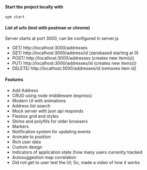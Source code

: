 #### Start the project locally with
`npm start`

#### List of urls (test with postman or chrome)
Server starts at port 3000, can be configured in server.js

<ul>
<li>GET/ http://localhost:3000/addresses</li>
<li>GET/ http://localhost:3000/address/id (zerobased starting at 0)</li>
<li>POST/ http://localhost:3000/addresses (creates new item(s))</li>
<li>PUT/ http://localhost:3000/addresses/id (creates new item(s))</li>
<li>DELETE/ http://localhost:3000/addresses/id (removes item id) </li>
</ul>

#### Features
- Add Address
- CRUD using node middleware (express)
- Modern UI with animations
- Address list search
- Mock server with json api responds
- Flexbox grid and styles
- Shims and polyfills for older browsers
- Markers
- Notification system for updating events
- Animate to position
- Rich user data
- Custom design
- Indicators of application state (how many users currently tracked
- Autosuggestion map correlation
- Did not get to user test the UI; So, made a video of how it works
